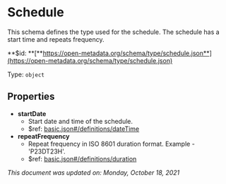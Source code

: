 # Schedule

This schema defines the type used for the schedule. The schedule has a start time and repeats frequency.

**$id: **[**https://open-metadata.org/schema/type/schedule.json**](https://open-metadata.org/schema/type/schedule.json)

Type: `object`

## Properties

* **startDate**
  * Start date and time of the schedule.
  * $ref: [basic.json#/definitions/dateTime](basic.md#datetime)
* **repeatFrequency**
  * Repeat frequency in ISO 8601 duration format. Example - 'P23DT23H'.
  * $ref: [basic.json#/definitions/duration](basic.md#duration)

_This document was updated on: Monday, October 18, 2021_
